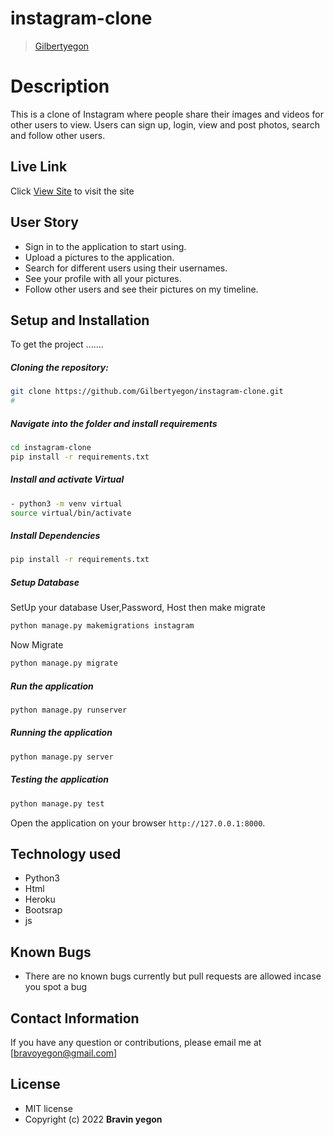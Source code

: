 # instagram-clone

>[Gilbertyegon](https://github.com/Gilbertyegon)  
  
# Description  
This is a clone of  Instagram where people share their  images and videos for other users to view. 
Users can sign up, login, view and post photos, search and follow other users.
##  Live Link  
 Click [View Site](https://instantgramers.herokuapp.com/)  to visit the site
  

 
## User Story  
  
* Sign in to the application to start using.  
* Upload a pictures to the application. 
* Search for different users using their usernames.  
* See your profile with all your pictures.  
* Follow other users and see their pictures on my timeline.  
  

  
## Setup and Installation  
To get the project .......  
  
##### Cloning the repository:  
 ```bash 
 git clone https://github.com/Gilbertyegon/instagram-clone.git
 # 
```
##### Navigate into the folder and install requirements  
 ```bash 
cd instagram-clone
 pip install -r requirements.txt 
```
##### Install and activate Virtual  
 ```bash 
- python3 -m venv virtual 
source virtual/bin/activate  
```  
##### Install Dependencies  
 ```bash 
 pip install -r requirements.txt 
```  
 ##### Setup Database  
  SetUp your database User,Password, Host then make migrate  
 ```bash 
python manage.py makemigrations instagram
 ``` 
 Now Migrate  
 ```bash 
 python manage.py migrate 
```
##### Run the application  
 ```bash 
 python manage.py runserver 
``` 
##### Running the application  
 ```bash 
 python manage.py server 
```
##### Testing the application  
 ```bash 
 python manage.py test 
```
Open the application on your browser `http://127.0.0.1:8000`.  
  
  
## Technology used  
  
* Python3
* Html
* Heroku
* Bootsrap
* js
  
  
## Known Bugs  
* There are no known bugs currently but pull requests are allowed incase you spot a bug  
  
## Contact Information   
If you have any question or contributions, please email me at [bravoyegon@gmail.com]  
  
## License 
* MIT license
* Copyright (c) 2022 **Bravin yegon**
